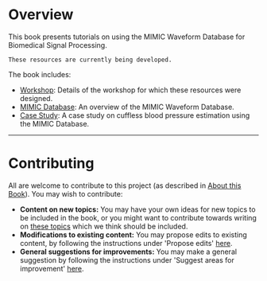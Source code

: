 # Overview

This book presents tutorials on using the MIMIC Waveform Database for Biomedical Signal Processing.

```{note}
These resources are currently being developed.
```

The book includes:

- [Workshop](../workshop): Details of the workshop for which these resources were designed.
- [MIMIC Database](../mimic-database): An overview of the MIMIC Waveform Database.
- [Case Study](../case-study): A case study on cuffless blood pressure estimation using the MIMIC Database.

---

# Contributing

All are welcome to contribute to this project (as described in [About this Book](../about)). You may wish to contribute:
- **Content on new topics:** You may have your own ideas for new topics to be included in the book, or you might want to contribute towards writing on [these topics](https://github.com/peterhcharlton/mimic_wfdb_tutorials/issues/1) which we think should be included.
- **Modifications to existing content:** You may propose edits to existing content, by following the instructions under 'Propose edits' [here](./about/about-contributing).
- **General suggestions for improvements:** You may make a general suggestion by following the instructions under 'Suggest areas for improvement' [here](./about/about-contributing).
